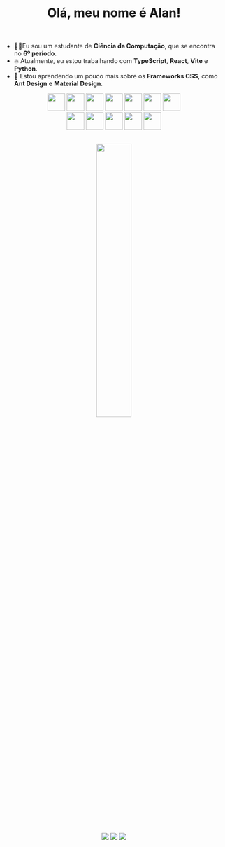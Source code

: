 
<div align="center">
    <h1>Olá, meu nome é Alan!</h1>
</div>

<br>

- 👨‍💻Eu sou um estudante de **Ciência da Computação**, que se encontra no **6º período**.
- 🔥 Atualmente, eu estou trabalhando com **TypeScript**, **React**, **Vite** e **Python**.
- 🌱 Estou aprendendo um pouco mais sobre os **Frameworks CSS**, como **Ant Design** e **Material Design**.

<div align="center" style="margin: 0px;">
    <img src="https://cdn.jsdelivr.net/gh/devicons/devicon/icons/react/react-original.svg" height="40"/>
    <img src="https://cdn.jsdelivr.net/gh/devicons/devicon/icons/typescript/typescript-original.svg" height="40"/>
    <img src="https://cdn.jsdelivr.net/gh/devicons/devicon/icons/javascript/javascript-original.svg" height="40" />
    <img src="https://cdn.jsdelivr.net/gh/devicons/devicon/icons/python/python-original.svg" height="40" />
    <img src="https://cdn.jsdelivr.net/gh/devicons/devicon/icons/materialui/materialui-original.svg" height="40" />
    <img src="https://cdn.jsdelivr.net/gh/devicons/devicon/icons/tailwindcss/tailwindcss-plain.svg" height="40" />
    <img src="https://cdn.jsdelivr.net/gh/devicons/devicon/icons/bootstrap/bootstrap-original.svg" height="40"/>
</div>

<div align="center" style="margin: 0px;">
    <img src="https://cdn.jsdelivr.net/gh/devicons/devicon/icons/php/php-original.svg" height="40" />
    <img src="https://cdn.jsdelivr.net/gh/devicons/devicon/icons/postgresql/postgresql-original.svg" height="40" />     
    <img src="https://cdn.jsdelivr.net/gh/devicons/devicon/icons/java/java-original.svg" height="40" />    
    <img src="https://cdn.jsdelivr.net/gh/devicons/devicon/icons/dotnetcore/dotnetcore-original.svg" height="40" />
    <img src="https://cdn.jsdelivr.net/gh/devicons/devicon/icons/linux/linux-original.svg" height="40" />
</div> 

##

<div align="center" style="margin: 0px;">
    <img src="https://github-readme-stats.vercel.app/api/top-langs/?username=Hoyasumii&theme=dark&hide_border=true&include_all_commits=false&count_private=false&layout=compact" width="40%">
    
<a href="https://linkedin.com/in/AlanReisAnjos/"><img src="https://img.shields.io/badge/LinkedIn-%230077B5.svg?style=for-the-badge&logo=linkedin&logoColor=white"></a>
<a href="mailto:alanreisanjo@gmail.com"><img src="https://img.shields.io/badge/Gmail-%23E34F26.svg?style=for-the-badge&logo=gmail&logoColor=white"></a>
<a href="https://instagram.com/_eu.alan"><img src="https://img.shields.io/badge/Instagram-%23E4405F.svg?style=for-the-badge&logo=Instagram&logoColor=white"></a>

</div>
